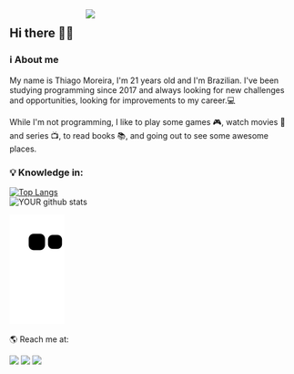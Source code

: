 <img align="right" src="https://user-images.githubusercontent.com/54639269/90529186-cf007f80-e149-11ea-81c1-619a2ff92183.png" width="370"/>


## Hi there 👋🏻

### :information_source: About me 
My name is Thiago Moreira, I'm 21 years old and I'm Brazilian. I've been studying programming since 2017 and always looking for new challenges and opportunities, looking for improvements to my career.💻

While I'm not programming, I like to play some games 🎮, watch movies 🎥 and series 📺, to read books 📚, and going out to see some awesome places.

### :bulb: Knowledge in:

[![Top Langs](https://github-readme-stats.vercel.app/api/top-langs/?username=Thiagomdias22&layout=compact&theme=gotham&show_icons=true)](https://github.com/Thiagomdias22/github-readme-stats)
<br />
![YOUR github stats](https://github-readme-stats.vercel.app/api?username=Thiagomdias22&theme=react&show_icons=true)

![Snake animation](https://github.com/rafaballerini/rafaballerini/blob/output/github-contribution-grid-snake.svg)

🌎 Reach me at:

[<img src="https://img.shields.io/badge/linkedin-%230077B5.svg?&style=for-the-badge&logo=linkedin&logoColor=white" />](https://www.linkedin.com/in/thiago-moreira-dias/) [<img src = "https://img.shields.io/badge/instagram-%23E4405F.svg?&style=for-the-badge&logo=instagram&logoColor=white">](https://www.instagram.com/thethiagomoreira/) [<img src = "https://img.shields.io/badge/facebook-%231877F2.svg?&style=for-the-badge&logo=facebook&logoColor=white">](https://www.facebook.com/profile.php?id=100037632773791)
